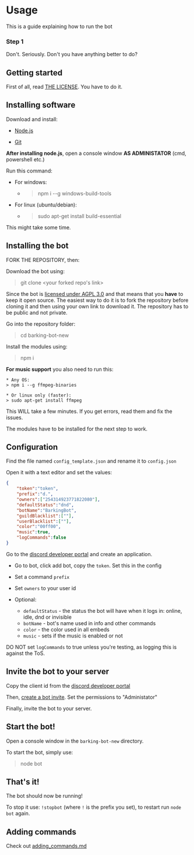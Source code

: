 # Usage

This is a guide explaining how to run the bot

### Step 1

Don't. Seriously. Don't you have anything better to do?

## Getting started

First of all, read [THE LICENSE](../LICENSE.md). You have to do it.

## Installing software

Download and install:

* [Node.js](https://nodejs.org/en/download/)

* [Git](https://git-scm.com/downloads)

**After installing node.js**, open a console window **AS ADMINISTATOR** (cmd, powershell etc.)

Run this command:

* For windows:
    * > npm i --g windows-build-tools

* For linux (ubuntu/debian):

    * > sudo apt-get install build-essential

This might take some time.

## Installing the bot

FORK THE REPOSITORY, then:

Download the bot using:

> git clone <your forked repo's link>

Since the bot is [licensed under AGPL 3.0](../LICENSE.md) and that means that you **have** to keep it open source. The easiest way to do it is to fork the repository before cloning it and then using your own link to download it. The repository has to be public and not private.

Go into the repository folder:

> cd barking-bot-new

Install the modules using:

> npm i

**For music support** you also need to run this:

    * Any OS:
    > npm i --g ffmpeg-binaries

    * Or linux only (faster):
    > sudo apt-get install ffmpeg

This WILL take a few minutes. If you get errors, read them and fix the issues.

The modules have to be installed for the next step to work.

## Configuration

Find the file named `config_template.json` and rename it to `config.json`

Open it with a text editor and set the values:

```json
{
    "token":"token",
    "prefix":"d.",
    "owners":["254314923771822080"],
    "defaultStatus":"dnd",
    "botName":"BarkingBot",
    "guildBlacklist":[""],
    "userBlacklist":[""],
    "color":"00ff00",
    "music":true,
    "logCommands":false
}
```

Go to the [discord developer portal](https://discordapp.com/developers/applications) and create an application.

* Go to bot, click add bot, copy the `token`. Set this in the config

* Set a command `prefix`

* Set `owners` to your user id

* Optional:

    * `defaultStatus` - the status the bot will have when it logs in: online, idle, dnd or invisible
    * `botName` - bot's name used in info and other commands
    * `color` - the color used in all embeds
    * `music` - sets if the music is enabled or not

DO NOT set `logCommands` to true unless you're testing, as logging this is against the ToS.

## Invite the bot to your server

Copy the client id from the [discord developer portal](https://discordapp.com/developers/applications)

Then, [create a bot invite](https://discordapi.com/permissions.html#8). Set the permissions to "Administator"

Finally, invite the bot to your server.

## Start the bot!

Open a console window in the `barking-bot-new` directory.

To start the bot, simply use:

> node bot

## That's it!

The bot should now be running!

To stop it use: `!stopbot` (where `!` is the prefix you set), to restart run `node bot` again.

## Adding commands

Check out [adding_commands.md](adding_commands.md)